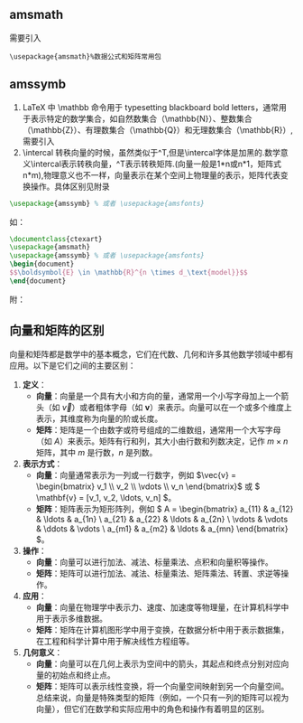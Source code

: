 ## amsmath
需要引入
```
\usepackage{amsmath}%数据公式和矩阵常用包
```
## amssymb
1. LaTeX 中 \mathbb 命令用于 typesetting blackboard bold letters，通常用于表示特定的数学集合，如自然数集合（\mathbb{N}）、整数集合（\mathbb{Z}）、有理数集合（\mathbb{Q}）和无理数集合（\mathbb{R}）, 需要引入
2. \intercal 转秩向量的时候，虽然类似于^T,但是\intercal字体是加黑的.数学意义\intercal表示转秩向量，^T表示转秩矩阵.(向量一般是1\*n或n\*1，矩阵式n\*m),物理意义也不一样，向量表示在某个空间上物理量的表示，矩阵代表变换操作。具体区别见附录
```latex
\usepackage{amssymb} % 或者 \usepackage{amsfonts}
```
如：
```latex
\documentclass{ctexart}
\usepackage{amsmath}
\usepackage{amssymb} % 或者 \usepackage{amsfonts}
\begin{document}
$$\boldsymbol{E} \in \mathbb{R}^{n \times d_\text{model}}$$
\end{document}

```

附：

## 向量和矩阵的区别
向量和矩阵都是数学中的基本概念，它们在代数、几何和许多其他数学领域中都有应用。以下是它们之间的主要区别：
1. **定义**：
   - **向量**：向量是一个具有大小和方向的量，通常用一个小写字母加上一个箭头（如 $\vec{v}$）或者粗体字母（如 $\mathbf{v}$）来表示。向量可以在一个或多个维度上表示，其维度称为向量的阶或长度。
   - **矩阵**：矩阵是一个由数字或符号组成的二维数组，通常用一个大写字母（如 $A$）来表示。矩阵有行和列，其大小由行数和列数决定，记作 $m \times n$ 矩阵，其中 $m$ 是行数，$n$ 是列数。
2. **表示方式**：
   - **向量**：向量通常表示为一列或一行数字，例如 $\vec{v} = \begin{bmatrix} v_1 \\ v_2 \\ \vdots \\ v_n \end{bmatrix}$ 或 $ \mathbf{v} = [v_1, v_2, \ldots, v_n] $。
   - **矩阵**：矩阵表示为矩形阵列，例如 $ A = \begin{bmatrix} a_{11} & a_{12} & \ldots & a_{1n} \\ a_{21} & a_{22} & \ldots & a_{2n} \\ \vdots & \vdots & \ddots & \vdots \\ a_{m1} & a_{m2} & \ldots & a_{mn} \end{bmatrix} $。
3. **操作**：
   - **向量**：向量可以进行加法、减法、标量乘法、点积和向量积等操作。
   - **矩阵**：矩阵可以进行加法、减法、标量乘法、矩阵乘法、转置、求逆等操作。
4. **应用**：
   - **向量**：向量在物理学中表示力、速度、加速度等物理量，在计算机科学中用于表示多维数据。
   - **矩阵**：矩阵在计算机图形学中用于变换，在数据分析中用于表示数据集，在工程和科学计算中用于解决线性方程组等。
5. **几何意义**：
   - **向量**：向量可以在几何上表示为空间中的箭头，其起点和终点分别对应向量的初始点和终止点。
   - **矩阵**：矩阵可以表示线性变换，将一个向量空间映射到另一个向量空间。
总结来说，向量是特殊类型的矩阵（例如，一个只有一列的矩阵可以视为向量），但它们在数学和实际应用中的角色和操作有着明显的区别。

